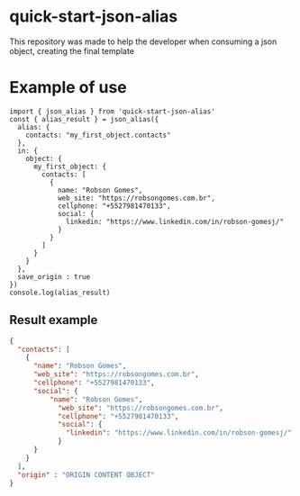 # quick-start-json-alias
This repository was made to help the developer when consuming a json object, creating the final template

# Example of use
```code
import { json_alias } from 'quick-start-json-alias'
const { alias_result } = json_alias({
  alias: {
    contacts: "my_first_object.contacts"
  },
  in: {
    object: {
      my_first_object: {
        contacts: [
          {
            name: "Robson Gomes",
            web_site: "https://robsongomes.com.br",
            cellphone: "+5527981470133",
            social: {
              linkedin: "https://www.linkedin.com/in/robson-gomesj/"
            }
          }
        ]
      }
    }
  },
  save_origin : true
})
console.log(alias_result)
```

## Result example
```json
{
  "contacts": [
    {
      "name": "Robson Gomes",
      "web_site": "https://robsongomes.com.br",
      "cellphone": "+5527981470133",
      "social": {
          "name": "Robson Gomes",
            "web_site": "https://robsongomes.com.br",
            "cellphone": "+5527981470133",
            "social": {
              "linkedin": "https://www.linkedin.com/in/robson-gomesj/"
            }
      }
    }
  ],
  "origin" : "ORIGIN CONTENT OBJECT"
}
```